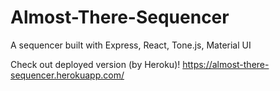 # Almost-There-Sequencer
A sequencer built with Express, React, Tone.js, Material UI

Check out deployed version (by Heroku)!
https://almost-there-sequencer.herokuapp.com/
